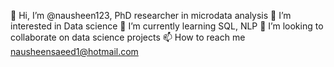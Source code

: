 👋 Hi, I’m @nausheen123, PhD researcher in microdata analysis
👀 I’m interested in Data science
🌱 I’m currently learning SQL, NLP
💞️ I’m looking to collaborate on data science projects
📫 How to reach me nausheensaeed1@hotmail.com
<!---
nausheen123/nausheen123 is a ✨ special ✨ repository because its `README.md` (this file) appears on your GitHub profile.
You can click the Preview link to take a look at your changes.
--->
